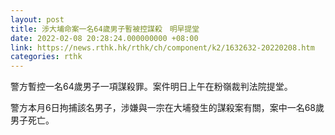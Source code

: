 ```yaml
---
layout: post
title: 涉大埔命案一名64歲男子暫被控謀殺　明早提堂
date: 2022-02-08 20:28:24.000000000 +08:00
link: https://news.rthk.hk/rthk/ch/component/k2/1632632-20220208.htm
categories: rthk
---
```


警方暫控一名64歲男子一項謀殺罪。案件明日上午在粉嶺裁判法院提堂。

警方本月6日拘捕該名男子，涉嫌與一宗在大埔發生的謀殺案有關，案中一名68歲男子死亡。
